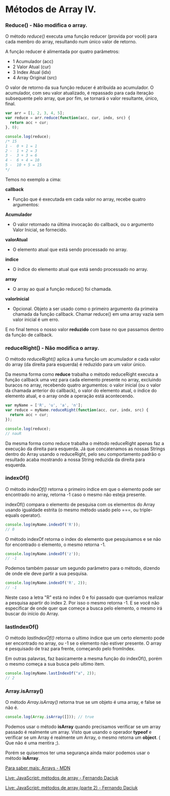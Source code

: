 # Métodos de Array IV.

### Reduce() - Não modifica o array.

O método _reduce()_ executa uma função reducer (provida por você) para cada membro do array, resultando num único valor de retorno.

A função reducer é alimentada por quatro parâmetros:

- 1 Acumulador (acc)
- 2 Valor Atual (cur)
- 3 Index Atual (idx)
- 4 Array Original (src)

O valor de retorno da sua função reducer é atribuída ao acumulador. O acumulador, com seu valor atualizado, é repassado para cada iteração subsequente pelo array, que por fim, se tornará o valor resultante, único, final.

```js
var arr = [1, 2, 3, 4, 5];
var reduce = arr.reduce(function(acc, cur, indx, src) {
  return acc + cur;
}, 0);

console.log(reduce);
/* 15
1 -  0 + 1 = 1
2 -  1 + 2 = 3
3 -  3 + 3 = 6
4 -  6 + 4 = 10
5 -  10 + 5 = 15
*/
```

Temos no exemplo a cima:

**callback**

- Função que é executada em cada valor no array, recebe quatro argumentos:

**Acumulador**

- O valor retornado na última invocação do callback, ou o argumento Valor Inicial, se fornecido.

**valorAtual**

- O elemento atual que está sendo processado no array.

**indice**

- O índice do elemento atual que está sendo processado no array.

**array**

- O array ao qual a função reduce() foi chamada.

**valorInicial**

- Opcional. Objeto a ser usado como o primeiro argumento da primeira chamada da função callback. Chamar reduce() em uma array vazia sem valor inicial é um erro.

E no final temos o nosso valor **reduzido** com base no que passamos dentro da função de callback.

### reduceRight() - Não modifica o array.

O método _reduceRight()_ aplica à uma função um acumulador e cada valor do array (da direita para esquerda) é reduzido para um valor único.

Da mesma forma como **reduce** trabalha o método reduceRight executa a função callback uma vez para cada elemento presente no array, excluindo buracos no array, recebendo quatro argumentos: o valor inicial (ou o valor da chamada anterior do callback), o valor do elemento atual, o índice do elemento atual, e o array onde a operação está acontecendo.

```js
var myName = ['R', 'u', 'a', 'n'];
var reduce = myName.reduceRight(function(acc, cur, indx, src) {
  return acc + cur;
});

console.log(reduce);
// nauR
```

Da mesma forma como reduce trabalha o método reduceRight apenas faz a execução da direita para esquerda. Já que concatenamos as nossas Strings dentro do Array usando o reduceRight, pelo seu comportamento padrão o resultado acaba mostrando a nossa String reduzida da direita para esquerda.

### indexOf()

O método _indexOf()_ retorna o primeiro índice em que o elemento pode ser encontrado no array, retorna -1 caso o mesmo não esteja presente.

indexOf() compara o elemento de pesquisa com os elementos do Array usando igualdade estrita (o mesmo método usado pelo ===, ou triple-equals operator).

```js
console.log(myName.indexOf('R'));
// 0
```

O método indexOf retorna o index do elemento que pesquisamos e se não for encontrado o elemento, o mesmo retorna -1.

```js
console.log(myName.indexOf('z'));
// -1
```

Podemos também passar um segundo parâmetro para o método, dizendo de onde ele deve partir a sua pesquisa.

```js
console.log(myName.indexOf('R', 2));
// -1
```

Neste caso a letra "R" está no index 0 e foi passado que queriamos realizar a pesquisa apartir do index 2. Por isso o mesmo retorna -1. E se você não especificar de onde quer que começe a busca pelo elemento, o mesmo irá buscar do início do Array.

### lastIndexOf()

O método _lastIndexOf()_ retorna o ultimo índice que um certo elemento pode ser encontrado no array, ou -1 se o elemento não estiver presente. O array é pesquisado de traz para frente, começando pelo fromIndex.

Em outras palavras, faz basicamente a mesma função do indexOf(), porém o mesmo começa a sua busca pelo ultimo item.

```js
console.log(myName.lastIndexOf("a", 2));
// 2
```

### Array.isArray()

O método _Array.isArray()_ retorna true se um objeto é uma array, e false se não é.

```js
console.log(Array.isArray([])); // true
```

Podemos usar o método **isArray** quando precisamos verificar se um array passado é realmente um array. Visto que usando o operador **typeof** e verificar se um Array é realmente um Array, o mesmo retorna um **object**. ( Que não é uma mentira ;).

Porém se quisermos ter uma segurança ainda maior podemos usar o método **isArray**.

[Para saber mais: Arrays - MDN](https://developer.mozilla.org/pt-BR/docs/Web/JavaScript/Reference/Global_Objects/Array)

[Live: JavaScript: métodos de array - Fernando Daciuk](https://www.youtube.com/watch?v=GDZswgpSYQg)

[Live: JavaScript: métodos de array (parte 2) - Fernando Daciuk](https://www.youtube.com/watch?v=Dy1VDtPxCp0)